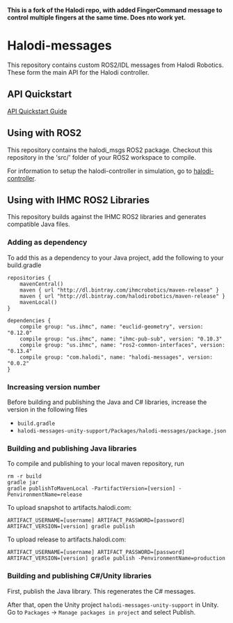 **This is a fork of the Halodi repo, with added FingerCommand message to control multiple fingers at the same time. Does nto work yet.**

# Halodi-messages

This repository contains custom ROS2/IDL messages from Halodi Robotics. These form the main API for the Halodi controller.

## API Quickstart

[API Quickstart Guide](API.md)


## Using with ROS2

This repository contains the halodi_msgs ROS2 package. Checkout this repository in the 'src/' folder of your ROS2 workspace to compile.

For information to setup the halodi-controller in simulation, go to [halodi-controller](https://github.com/Halodi/halodi-controller).


## Using with IHMC ROS2 Libraries

This repository builds against the IHMC ROS2 libraries and generates compatible Java files. 


### Adding as dependency

To add this as a dependency to your Java project, add the following to your build.gradle

```
repositories {
    mavenCentral()
    maven { url "http://dl.bintray.com/ihmcrobotics/maven-release" }
    maven { url "http://dl.bintray.com/halodirobotics/maven-release" }
    mavenLocal()
}
```

```
dependencies {
    compile group: "us.ihmc", name: "euclid-geometry", version: "0.12.0"
    compile group: "us.ihmc", name: "ihmc-pub-sub", version: "0.10.3"
    compile group: "us.ihmc", name: "ros2-common-interfaces", version: "0.13.4"
    compile group: "com.halodi", name: "halodi-messages", version: "0.0.2"
}
```


### Increasing version number

Before building and publishing the Java and C# libraries, increase the version in the following files

- `build.gradle`
- `halodi-messages-unity-support/Packages/halodi-messages/package.json`


### Building and publishing Java libraries

To compile and publishing to your local maven repository, run

```
rm -r build
gradle jar
gradle publishToMavenLocal -PartifactVersion=[version] -PenvironmentName=release
```

To upload snapshot to artifacts.halodi.com:
```
ARTIFACT_USERNAME=[username] ARTIFACT_PASSWORD=[password] ARTIFACT_VERSION=[version] gradle publish
```

To upload release to artifacts.halodi.com:
```
ARTIFACT_USERNAME=[username] ARTIFACT_PASSWORD=[password] ARTIFACT_VERSION=[version] gradle publish -PenvironmentName=production
```

### Building and publishing C#/Unity libraries

First, publish the Java library. This regenerates the C# messages.

After that, open the Unity project `halodi-messages-unity-support` in Unity. Go to `Packages` -> `Manage packages in project` and select Publish.
